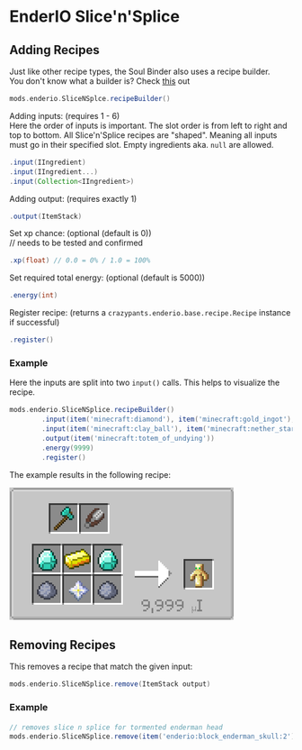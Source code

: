 # EnderIO Slice'n'Splice

## Adding Recipes
Just like other recipe types, the Soul Binder also uses a recipe builder. <br>
You don't know what a builder is? Check [this](https://groovyscript-docs.readthedocs.io/en/latest/groovy/builder/) out
```groovy
mods.enderio.SliceNSplce.recipeBuilder()
```

Adding inputs: (requires 1 - 6) <br>
Here the order of inputs is important. The slot order is from left to right and top to bottom. 
All Slice'n'Splice recipes are "shaped". Meaning all inputs must go in their specified slot. Empty ingredients aka. `null` are allowed.
```groovy
.input(IIngredient)
.input(IIngredient...)
.input(Collection<IIngredient>)
```

Adding output: (requires exactly 1)
```groovy
.output(ItemStack)
```

Set xp chance: (optional (default is 0))    <br>// needs to be tested and confirmed 
````groovy
.xp(float) // 0.0 = 0% / 1.0 = 100%
````

Set required total energy: (optional (default is 5000))
```groovy
.energy(int)
```

Register recipe: (returns a `crazypants.enderio.base.recipe.Recipe` instance if successful)
````groovy
.register()
````

### Example
Here the inputs are split into two `input()` calls. This helps to visualize the recipe. 
````groovy
mods.enderio.SliceNSplice.recipeBuilder()
        .input(item('minecraft:diamond'), item('minecraft:gold_ingot'), item('minecraft:diamond'))
        .input(item('minecraft:clay_ball'), item('minecraft:nether_star'), item('minecraft:clay_ball'))
        .output(item('minecraft:totem_of_undying'))
        .energy(9999)
        .register()
````
The example results in the following recipe:

![slice_n_splice_recipe](../../../assets/images/slice_n_splice_recipe.png)

## Removing Recipes
This removes a recipe that match the given input:
````groovy
mods.enderio.SliceNSplice.remove(ItemStack output)
````

### Example
````groovy
// removes slice n splice for tormented enderman head
mods.enderio.SliceNSplice.remove(item('enderio:block_enderman_skull:2'))
````